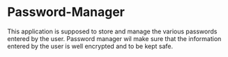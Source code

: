 # Password-Manager

This application is supposed to store and manage the various passwords entered by the user. Password manager wil make sure that the information entered by the user is well encrypted and to be kept safe. 
